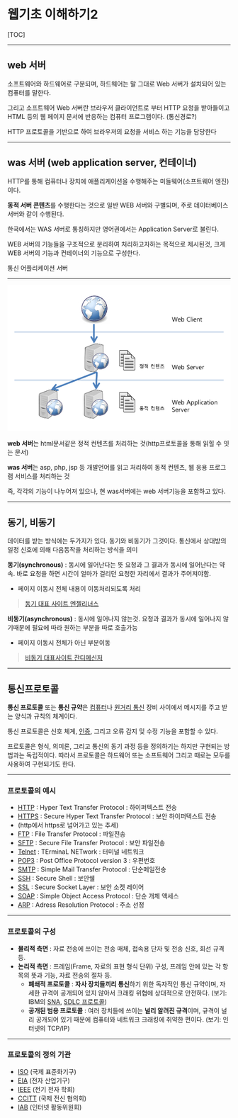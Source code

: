 # 웹기초 이해하기2

[TOC]

---

## web 서버

소프트웨어와 하드웨어로 구분되며, 하드웨어는 말 그대로 Web 서버가 설치되어 있는 컴퓨터를 말한다. 

그리고 소프트웨어 Web 서버란 브라우저 클라이언트로 부터 HTTP 요청을 받아들이고 HTML 등의 웹 페이지 문서에 반응하는 컴퓨터 프로그램이다. (통신경로?)

HTTP 프로토콜을 기반으로 하여 브라우저의 요청을 서비스 하는 기능을 담당한다



---

## was 서버 (web application server, 컨테이너)

HTTP를 통해 컴퓨터나 장치에 애플리케이션을 수행해주는 미들웨어(소프트웨어 엔진)이다. 

**동적 서버 콘텐츠**를 수행한다는 것으로 일반 WEB 서버와 구별되며, 주로 데이터베이스 서버와 같이 수행된다. 

한국에서는 WAS 서버로 통칭하지만 영어권에서는 Application Server로 불린다.

WEB 서버의 기능들을 구조적으로 분리하여 처리하고자하는 목적으로 제시된것, 크게 WEB 서버의 기능과 컨테이너의 기능으로 구성한다.

통신 어플리케이션 서버

---

![web서버와 was서버](./img/web_was_server.png)

**web 서버**는 html문서같은 정적 컨텐츠를 처리하는 것(http프로토콜을 통해 읽힐 수 잇는 문서)

**was 서버**는 asp, php, jsp 등 개발언어를 읽고 처리하여 동적 컨텐츠, 웹 응용 프로그램 서비스를 처리하는 것

즉, 각각의 기능이 나누어져 있으나, 현 was서버에는 web 서버기능을 포함하고 있다.



---

## 동기, 비동기

데이터를 받는 방식에는 두가지가 있다. 동기와 비동기가 그것이다.
통신에서 상대방의 일정 신호에 의해 다음동작을 처리하는 방식을 의미

**동기(synchronous)** : 동시에 일어난다는 뜻
 요청과 그 결과가 동시에 일어난다는 약속.
 바로 요청을 하면 시간이 얼마가 걸리던 요청한 자리에서 결과가 주어져야함.

- 페이지 이동시 전체 내용이 이동처리되도록 처리

> [동기 대표 사이트 엔젤리너스](http://www.angelinus.com/About/EnterpriseIntroduce.asp)

**비동기(asynchronous)** :  동시에 일어나지 않는것.
 요청과 결과가 동시에 일어나지 않기때문에 필요에 따라 원하는 부분을 따로 호출가능

- 페이지 이동시 전체가 아닌 부분이동

> [비동기 대표사이트 잔디메신저](https://www.jandi.com/landing/kr/features)



---

## 통신프로토콜

**통신 프로토콜** 또는 **통신 규약**은 [컴퓨터](https://ko.wikipedia.org/wiki/%EC%BB%B4%ED%93%A8%ED%84%B0)나 [원거리 통신](https://ko.wikipedia.org/wiki/%EC%9B%90%EA%B1%B0%EB%A6%AC_%ED%86%B5%EC%8B%A0) 장비 사이에서 메시지를 주고 받는 양식과 규칙의 체계이다. 

통신 프로토콜은 신호 체계, [인증](https://ko.wikipedia.org/wiki/%EC%9D%B8%EC%A6%9D), 그리고 오류 감지 및 수정 기능을 포함할 수 있다.

 프로토콜은 형식, 의미론, 그리고 통신의 동기 과정 등을 정의하기는 하지만 구현되는 방법과는 독립적이다. 
따라서 프로토콜은 하드웨어 또는 소프트웨어 그리고 때로는 모두를 사용하여 구현되기도 한다.





---

### 프로토콜의 예시

- [HTTP](https://ko.wikipedia.org/wiki/HTTP) : Hyper Text Transfer Protocol : 하이퍼텍스트 전송
- [HTTPS](https://ko.wikipedia.org/wiki/HTTPS) : Secure Hyper Text Transfer Protocol : 보안 하이퍼텍스트 전송
- (http에서 https로 넘어가고 있는 추세)
- [FTP](https://ko.wikipedia.org/wiki/%ED%8C%8C%EC%9D%BC_%EC%A0%84%EC%86%A1_%ED%94%84%EB%A1%9C%ED%86%A0%EC%BD%9C) : File Transfer Protocol : 파일전송
- [SFTP](https://ko.wikipedia.org/wiki/SSH_%ED%8C%8C%EC%9D%BC_%EC%A0%84%EC%86%A1_%ED%94%84%EB%A1%9C%ED%86%A0%EC%BD%9C) : Secure File Transfer Protocol : 보안 파일전송
- [Telnet](https://ko.wikipedia.org/wiki/%ED%85%94%EB%84%B7) : TErminaL NETwork : 터미널 네트워크
- [POP3](https://ko.wikipedia.org/wiki/POP3) : Post Office Protocol version 3 : 우편번호
- [SMTP](https://ko.wikipedia.org/wiki/SMTP) : Simple Mail Transfer Protocol : 단순메일전송
- [SSH](https://ko.wikipedia.org/wiki/%EC%8B%9C%ED%81%90%EC%96%B4_%EC%85%B8) : Secure Shell : 보안쉘
- [SSL](https://ko.wikipedia.org/wiki/SSL) : Secure Socket Layer : 보안 소켓 레이어
- [SOAP](https://ko.wikipedia.org/wiki/SOAP) : Simple Object Access Protocol : 단순 개체 액세스
- [ARP](https://ko.wikipedia.org/wiki/ARP) : Adress Resolution Protocol : 주소 선정



---

### 프로토콜의 구성

- **물리적 측면** : 자료 전송에 쓰이는 전송 매체, 접속용 단자 및 전송 신호, 회선 규격 등.
- **논리적 측면** : 프레임(Frame, 자료의 표현 형식 단위) 구성, 프레임 안에 있는 각 항목의 뜻과 기능, 자료 전송의 절차 등.
  - **폐쇄적 프로토콜** : **자사 장치들끼리 통신**하기 위한 독자적인 통신 규약이며, 자세한 규격이 공개되어 있지 않아서 크래킹 위협에 상대적으로 안전하다. (보기: IBM의 [SNA](https://ko.wikipedia.org/wiki/SNA), [SDLC 프로토콜](https://ko.wikipedia.org/w/index.php?title=SDLC_%ED%94%84%EB%A1%9C%ED%86%A0%EC%BD%9C&action=edit&redlink=1))
  - **공개된 범용 프로토콜** : 여러 장치들에 쓰이는 **널리 알려진 규격**이며, 규격이 널리 공개되어 있기 때문에 컴퓨터와 네트워크 크래킹에 취약한 편이다. (보기: 인터넷의 TCP/IP)



---

### 프로토콜의 정의 기관

- [ISO](https://ko.wikipedia.org/wiki/ISO) (국제 표준화기구)
- [EIA](https://ko.wikipedia.org/wiki/EIA) (전자 산업기구)
- [IEEE](https://ko.wikipedia.org/wiki/IEEE) (전기 전자 학회)
- [CCITT](https://ko.wikipedia.org/w/index.php?title=CCITT&action=edit&redlink=1) (국제 전신 협의회)
- [IAB](https://ko.wikipedia.org/wiki/IAB) (인터넷 활동위원회)